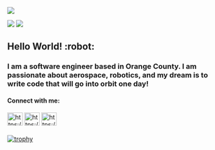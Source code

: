 ![](https://github-profile-summary-cards.vercel.app/api/cards/profile-details?username=awiswasi&theme=github_dark)

  ![](https://github-profile-summary-cards.vercel.app/api/cards/stats?username=awiswasi&theme=github_dark)
  ![](https://github-profile-summary-cards.vercel.app/api/cards/most-commit-language?username=awiswasi&theme=github_dark)

<h2 align="left"> Hello World! :robot:</h2>
<h3 align="left"></h3>
<h3 align="left">I am a software engineer based in Orange County. I am passionate about aerospace, robotics, and my dream is to write code that will go into orbit one day!</h3>

<h4 align="left">Connect with me:</h4>
<p align="left">

  <a href="https://www.linkedin.com/in/awiswasi/" target="blank"><img align="center" src="https://raw.githubusercontent.com/rahuldkjain/github-profile-readme-generator/master/src/images/icons/Social/linked-in-alt.svg" alt="https://www.linkedin.com/in/awiswasi/" height="30" width="35" /></a>
  <a href="https://wiswasi.itch.io/" target="blank"><img align="center" src="https://bevyengine.org/assets/itchio-textless.svg" alt="https://wiswasi.itch.io/" height="30" width="35" /></a>
  <a href="https://wiswasi.wixsite.com/portfolio" target="blank"><img align="center" src="https://www.pngrepo.com/png/209590/180/portfolio.png" alt="https://wiswasi.wixsite.com/portfolio" height="30" width="35" /></a>

</p>
<h3 align="left"></h3>

[![trophy](https://github-profile-trophy.vercel.app/?username=awiswasi&theme=gruvbox&rank=SECRET,SSS,SS,S,AAA,AA,A)](https://github.com/ryo-ma/github-profile-trophy)
